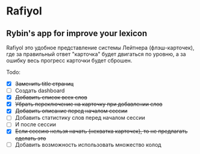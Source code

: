 # Rafiyol
## **R**ybin's **a**pp **f**or **i**mprove **yo**ur **l**exicon

Rafiyol это удобное представление системы Лейтнера (флэш-карточек), где за правильный ответ "карточка" будет двигаться по уровню, а за ошибку весь прогресс карточки будет сброшен.

Todo:  
 - [x] ~~Заменить title страниц~~
 - [ ] Создать dashboard
 - [x] ~~Добавить список всех слов~~
 - [x] ~~Убрать переключение на карточку при добавлении слов~~
 - [x] ~~Добавить описание перед началом сессии~~
 - [ ] Добавить статистику слов перед началом сессии
 - [ ] И после сессии
 - [x] ~~Если сессию нельзя начать (нехватка карточек), то не предлагать сделать это~~ 
 - [ ] Добавить возможность использовать множество колод 